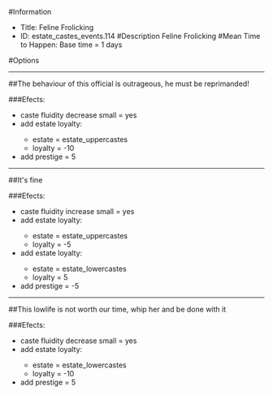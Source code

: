 #Information
 - Title: Feline Frolicking
 - ID: estate_castes_events.114
#Description
Feline Frolicking
#Mean Time to Happen:
Base time = 1 days

#Options

___
##The behaviour of this official is outrageous, he must be reprimanded!

###Efects:<ul><li>caste fluidity decrease small = yes</li><li>add estate loyalty:</li><ul><li>estate = estate_uppercastes</li><li>loyalty = -10</li></ul><li>add prestige = 5</li></ul>

___
##It's fine

###Efects:<ul><li>caste fluidity increase small = yes</li><li>add estate loyalty:</li><ul><li>estate = estate_uppercastes</li><li>loyalty = -5</li></ul><li>add estate loyalty:</li><ul><li>estate = estate_lowercastes</li><li>loyalty = 5</li></ul><li>add prestige = -5</li></ul>

___
##This lowlife is not worth our time, whip her and be done with it

###Efects:<ul><li>caste fluidity decrease small = yes</li><li>add estate loyalty:</li><ul><li>estate = estate_lowercastes</li><li>loyalty = -10</li></ul><li>add prestige = 5</li></ul>
